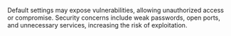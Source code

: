 Default settings may expose vulnerabilities, allowing unauthorized access or compromise. Security concerns include weak passwords, open ports, and unnecessary services, increasing the risk of exploitation.